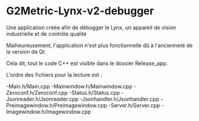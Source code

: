 # G2Metric-Lynx-v2-debugger
Une application créée afin de débugger le Lynx, un appareil de vision industrielle et de contrôle qualité

Malheureusement, l'application n'est plus fonctionnelle dû à l'ancienneté de la version de Qt.

Cela dit, tout le code C++ est visible dans le dossier Release_app.

L'ordre des fichiers pour la lecture est :

-Main.h/Main.cpp
-Mainwindow.h/Mainwindow.cpp
-Zeroconf.h/Zeroconf.cpp
-Status.h/Status.cpp
-Jsonreader.h/Jsonreader.cpp
-Jsonhandler.h/Jsonhandler.cpp
-Preimagewindow.h/Preimagewindow.cpp
-Server.h/Server.cpp
-Imagewindow.h/Imagewindow.cpp
